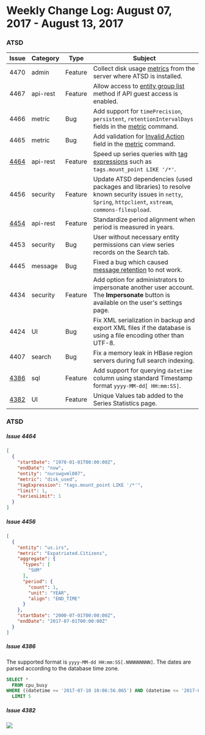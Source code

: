 Weekly Change Log: August 07, 2017 - August 13, 2017
==================================================

### ATSD

| Issue| Category    | Type    | Subject              |
|------|-------------|---------|----------------------|
| 4470 | admin | Feature | Collect disk usage [metrics](../../administration/monitoring.md#collected-metrics) from the server where ATSD is installed. |
| 4467 | api-rest | Feature | Allow access to [entity group list](../../api/meta/entity-group/get-entities.md) method if API guest access is enabled. |
| 4466 | metric | Bug | Add support for `timePrecision`, `persistent`, `retentionIntervalDays` fields in the [metric](../../api/network/metric.md) command. |
| 4465 | metric | Bug | Add validation for [Invalid Action](../../api/meta/metric/list.md#invalid-actions) field in the [metric](../../api/network/metric.md) command. |
| [4464](#issue-4464) | api-rest | Feature | Speed up series queries with [tag expressions](../../api/data/series/query.md#tag-expression-filter) such as `tags.mount_point LIKE '/*'`. |
| 4456 | security | Feature | Update ATSD dependencies (used packages and libraries) to resolve known security issues in `netty`, `Spring`, `httpclient`, `xstream`, `commons-fileupload`. |
| [4454](#issue-4454) | api-rest | Feature | Standardize period alignment when period is measured in years. |
| 4453 | security | Bug | User without necessary entity permissions can view series records on the Search tab. |
| 4445 | message | Bug | Fixed a bug which caused [message retention](../../api/data/messages/delete.md#description) to not work. |
| 4434 | security | Feature | Add option for administrators to impersonate another user account. The **Impersonate** button is available on the user's settings page. |
| 4424 | UI | Bug | Fix XML serialization in backup and export XML files if the database is using a file encoding other than UTF-8. |
| 4407 | search | Bug | Fix a memory leak in HBase region servers during full search indexing. |
| [4386](#issue-4386) | sql | Feature | Add support for querying `datetime` column using standard Timestamp format `yyyy-MM-dd[ HH:mm:SS]`. |
| [4382](#issue-4382) | UI | Feature | Unique Values tab added to the Series Statistics page. |

### ATSD

##### Issue 4464

```json
[
  {
    "startDate": "1970-01-01T00:00:00Z",
    "endDate": "now",
    "entity": "nurswgvml007",
    "metric": "disk_used",
    "tagExpression": "tags.mount_point LIKE '/*'",
    "limit": 1,
    "seriesLimit": 1
  }
]
```

##### Issue 4456

```json
[
  {
    "entity": "us.irs",
    "metric": "Expatriated.Citizens",
    "aggregate": {
      "types": [
        "SUM"
      ],
      "period": {
        "count": 1,
        "unit": "YEAR",
        "align": "END_TIME"
      }
    },
    "startDate": "2000-07-01T00:00:00Z",
    "endDate": "2017-07-01T00:00:00Z"
  }
]
```

##### Issue 4386

The supported format is `yyyy-MM-dd HH:mm:SS[.NNNNNNNNN]`. The dates are parsed according to the database time zone.

```sql
SELECT *
  FROM cpu_busy
WHERE ((datetime >= '2017-07-10 10:06:56.065') AND (datetime <= '2017-07-11 18:49:33.408941'))
  LIMIT 5
```

##### Issue 4382

![](Images/issue4382.png)
